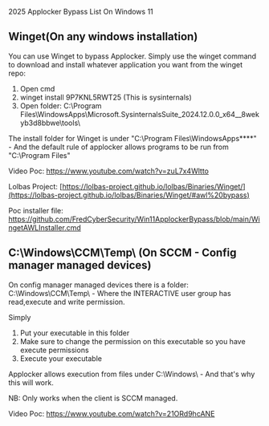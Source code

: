 2025 Applocker Bypass List On Windows 11



## Winget(On any windows installation)

You can use Winget to bypass Applocker.
Simply use the winget command to download and install whatever application you want from the winget repo:

1. Open cmd
2.  winget install  9P7KNL5RWT25 (This is sysinternals)
3. Open folder: C:\Program Files\WindowsApps\Microsoft.SysinternalsSuite_2024.12.0.0_x64__8wekyb3d8bbwe\tools\

The install folder for Winget is under "C:\Program Files\WindowsApps\****" - 
And the default rule of applocker allows programs to be run from "C:\Program Files\"

Video Poc: https://www.youtube.com/watch?v=zuL7x4Wltto

Lolbas Project: [https://lolbas-project.github.io/lolbas/Binaries/Winget/](https://lolbas-project.github.io/lolbas/Binaries/Winget/#awl%20bypass)

Poc installer file: https://github.com/FredCyberSecurity/Win11ApplockerBypass/blob/main/WingetAWLInstaller.cmd

## C:\Windows\CCM\Temp\ (On SCCM - Config manager managed devices)

On config manager managed devices there is a folder: C:\Windows\CCM\Temp\ - Where the INTERACTIVE user group has read,execute and write permission.

Simply 

1. Put your executable in this folder
2. Make sure to change the permission on this executable so you have execute permissions
3. Execute your executable

Applocker allows execution from files under C:\Windows\ - And that's why this will work.

NB: Only works when the client is SCCM managed.

Video Poc: https://www.youtube.com/watch?v=21ORd9hcANE 


